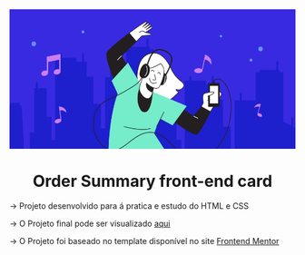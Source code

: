 
<img align="center" src="./assets/illustration-hero.svg">

<h1 align="center">Order Summary front-end card</h1>

<p>-> Projeto desenvolvido para á pratica e estudo do HTML e CSS</p>

<p>-> O Projeto final pode ser visualizado <a href="#">aqui</a></p>

<p>-> O Projeto foi baseado no template disponível no site <a href="https://www.frontendmentor.io/home">Frontend Mentor</a></p>
